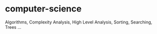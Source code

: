 # computer-science
Algorithms, Complexity Analysis, High Level Analysis, Sorting, Searching, Trees ...
